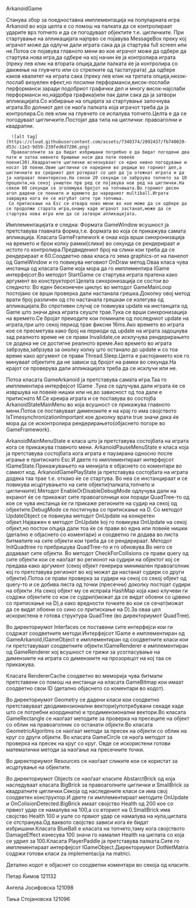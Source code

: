  ArkanoidGame
   
   Станува збор за поедноставна имплементација на популарната игра Arkanoid во која целта е со помош на палката да се контролираат ударите врз топчето и да се погодуваат објектите т.е. цигличките.
      При стартување на апликацијата најпрво се појавува MessageBox преку кој играчот може да одлучи дали играта сака да ја стартува full screen или не.Потоа се појавува главното мени во кое играчот може да одбере да стартува нова игра,да одбере на кој начин ќе ја контролира играта (преку лев клик на втората опција,дали палката ќе ја контролира со движење на глувчето или со стрелките од тастатурата) ,да одбере каков квалитет на играта сака (преку лев клик на третата опција,низок-послаб визуелен ефект,но посилни перформанси,висок-послаби перформанси заради подобриот графички дел и многу висок-најслаби перформанси но,најдобра графика)или пак дали сака да ја затвори апликацијата.Со избирање на опцијата за стартување започнува играта.Во долниот дел се наоѓа палката која играчот треба да ја контролира.Со лев клик на глувчето се испалува топчето.Целта е да се погодуваат цигличките.Постојат два типа на циглички: правоаголни и квадратни.
      
      ![alt tag](https://cloud.githubusercontent.com/assets/7340374/2892437/fb740020-d53c-11e3-9d59-239fed6d7206.png)
      Правоаголните за да бидат избришани потребно е да бидат погодени два пати и затоа нивното бришење носи два пати повеќе поени(20).Квадратните циглички исчезнуваат со едно нивно погодување и носат 10 поени.Овие циглички се наредени во редици во горниот дел,а цигличките во средниот дел ротираат со цел да ја отежнат играта и да ја направат поинтересна.На секои 20 секунди се забрзува топчето за 10 проценти,на секој уништен прв ред се појавува нов ред на циглички.На секои 60 секунди се зголемува бројот на топчињата.Во горниот десен агол дадени се поените и времето до наредниот multiball.Играта завршува кога ќе се изгубат сите три топчиња.
     Со притискање на Esc се отвара ново мени во кое може да се одбере да се продолжи старата игра,онаму каде играчот застанал,може да се стартува нова игра или да се затвори апликацијата.



Имплементацијата е следна:
     Формата GameWindow всушност ја претставува главната форма,т.е. формата во која се прикажува самата апликација.
    Класата GameFramework e онаа која врши синхронизација на времето и брои колку рамки(слики) во секунда се рендерираат и истото го контролира.Предвидениот број на слики кои треба да се рендерираат е 60.Соодветно оваа класа го зема graphics-от на панелот од GameWindow и го повикува неговиот OnDraw метод.Оваа класа чува инстанца од класата Game која мора да го имплементира IGame интерфејсот.Во методот StartGame се стартува играта пратена како аргумент во конструкторот.Целата синхронизација се состои во следното:
    Во еден бесконечен циклус во методот GameMainLoop постојано се врши проверка дали настанала грешка.Доколку овој метод врати број различен од сто настанала грешкаи се излегува од апликацијата.Во спротивен случај се повикува update на инстанцата од Game што значи дека играта сеуште трае.Тука се врши синхронизација на времето.Се бројат преиодите кои поминале од последниот update на играта,при што секој период трае фиксни 16ms.Ако времето во играта кое се пресметува како број на периоди од update  на играта задоцнува зад реалното време не се прави Invalidate,се исклучува рендерирањето се додека не се достигне реалното време.Ако времето во играта забрзува,забрзува за онолку колку што останало до update  и со тоа време како аргумент се прави Thread.Sleep.Целта е растојанието кое го минуваат објектите да не зависи од бројот на рамки во секунда.На крајот се проверува дали апликацијата треба да се исклучи или не.

   Потоа класата GameArkanoid ја претставува самата игра.Таа го имплементира интерфејсот IGame .Тука се одлучува дали играта ќе се извршува на повеќе нишки или не,во зависност од тоа дали е притиснато М.Се креира играта и се поставува во состојба ArkanoidStateMainMenu во која всушност се прикажува главното мени.Потоа се поставуваат димензиите и на крај го има својството IsTimesynchronizationImportant кое доколку врати true значи дека ќе мора да се исконтролира рендерирањето(објаснето погоре во GameFramework).
    
ArkanoidMainMenuState е класа што ја претставува состојбата на играта кога се прикажува главното мени. ArkanoidPauseMenuState е класа која ја претставува состојбата кога играта е паузирана односно после играње е притиснато Еsc.И двете го имплементираат интерфејсот IGameState.Прикажувањето на менијата е објаснето со коментари во самиот код.
  ArkanoidGamePlayState ја претставува состојбата на играта додека таа трае т.е. откако ќе се стартува.
                Во неа се инстанцираат и се повикува исцртувањето на сите објекти(палката,топчето и цигличките).Методот EnableOrDisableDebugMode одлучува дали на екранот ќе се прикажат сите правоаголници кои поради QuadTree-то од кое се чува инстанца ќе ги прикаже регионите на судир на секој од објектите.DebugMode се постигнува со притискање на D.
               Со методот UpdateObject се повикува методот OnUpdate на конкретен објект.Најважен е методот OnUpdate koj го повикува OnUpdate на секој објект,но постои опција дали тоа ќе се прави во една или повеќе нишки (детално е објаснето со коментари) и соодветно ги додава во листа битмапите на сите објекти кои треба да се рендерираат.
              Методот InitQuadtree го пребришува QuadTree-то и го обновува.Во него се додаваат сите објекти.
              Во методот CheckForCollisions се прави query од сите објекти кои се наоѓаат во регионот на судири на објектот кој се предава како аргумент (секој објект генерира минимален правоаголник кој го претставува регионот во кој можат да настанат судири со други објекти).Потоа се прави проверка за судири на секој со секој објект од query-то и се добива листа од точки (пресечни) доколку постојат судири на објекти .На секој објект му се испраќа HashMap која како клучеви ги содржи објектите со кои се судрил(можат да се видат обоени со црвено со притискање на D),а како вредности точките во кои се сечат(можат да се видат обоени со сино со притискање на D).За оваа цел искористена е готова структура QuadTree (во директориумот QuadTree).
             
Во директориумот Interfaces се поставени сите интерфејси кои ги содржат соодветните методи.Интерфејсот IGame е имплементиран од GameArkanoid,IGameObject е имплементиран од соодветните класи кои ги претставуваат соодветните објекти.IGameRenderer е имплементиран од GameRenderer кој всушност се грижи за усогласување на димензиите на играта со димензиите на прозорецот на кој таа се прикажува.

   Класата RendererCache соодветно во меморија чува битмапи претставени со помош на инстанци на класата GameBitmap  кои имаат соодветно свои ID (детално објаснето со коментари во кодот).

   Во директориумот Geometry се дадени класи кои соодветно претставуваат дводимензионални вектори(употребувани секаде каде што се потребни координати) и тродимензионални вектори.Во класата GameRectangle се наоѓаат методите за проверка на пресеците на објект со облик на правоаголник со останати објекти.Во класата GeometricAlgoritms се наоѓаат методи за пресек на објекти со облик на круг со други објекти. Во класата GameCircle се наоѓа методот за проверка на пресек на круг со круг. Овде се искористени готови математички методи за наоѓање на пресечните точки.

   Во директориумот Resources се наоѓаат сликите кои се користат за исцртување на објектите.
   
   Во директориумот Objects се наоѓаат класите AbstarctBrick од која наследуваат класата BigBrick за правоаголните циглички и SmallBrick за квадратните циглички.Секоја од наследените класи си има свој соодветен конструктор.И двете ги имплементираат методите OnUpdate и OnColisionDetected.BigBrick имаат својство Health од 200 кое со првиот удар се намалува на 100,а со вториот на 0.SmallBrick  има својство  Health 100 и уште со првиот удар се намалува на нула,циглата се отстранува.Од ваквото својство зависи кога ќе бидат избришани.Класата BlueBall е класата на топчето,таму кога својството DamageEffect изнесува 100 значи го намалил Health на циглата со која се удрил за 100.Класата PlayerPaddle ja претставува палката.Сите го имплементираат интерфејсот IGameObject.Директориумот DotNetMatrix содржи готови класи za implementacija na matrici. 

      

 Детално кодот е објаснет со соодветни коментари во секоја од класите.
 
 Петар Ќимов 121132
 
 Ангела Јосифовска 121098
 
 Тања Стојановска 121096


